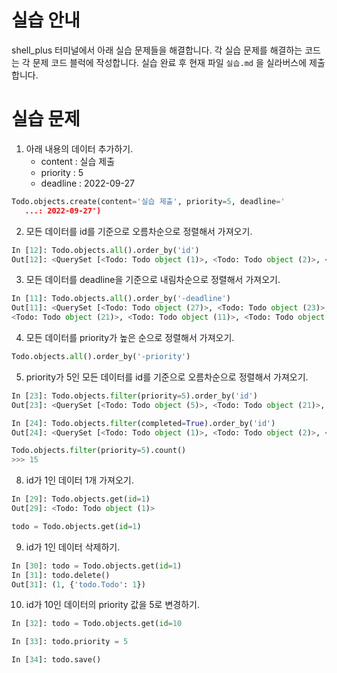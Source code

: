 # 실습 안내

shell_plus 터미널에서 아래 실습 문제들을 해결합니다.
각 실습 문제를 해결하는 코드는 각 문제 코드 블럭에 작성합니다.
실습 완료 후 현재 파일 `실습.md` 을 실라버스에 제출합니다.

# 실습 문제

1. 아래 내용의 데이터 추가하기.
   - content : 실습 제출
   - priority : 5
   - deadline : 2022-09-27

```py
Todo.objects.create(content='실습 제출', priority=5, deadline='   
   ...: 2022-09-27')
```

2. 모든 데이터를 id를 기준으로 오름차순으로 정렬해서 가져오기.

```py
In [12]: Todo.objects.all().order_by('id')
Out[12]: <QuerySet [<Todo: Todo object (1)>, <Todo: Todo object (2)>, <Todo: Todo object (3)>, <Todo: Todo object (4)>, <Todo: Todo object (5)>, <Todo: Todo object (6)>, <Todo: Todo object (7)>, <Todo: Todo object (8)>, <Todo: Todo object (9)>, <Todo: Todo object (10)>, <Todo: Todo object (11)>, <Todo: Todo object (12)>, <Todo: Todo object (13)>, <Todo: Todo object (14)>, <Todo: Todo object (15)>, <Todo: Todo object (16)>, <Todo: Todo object (17)>, <Todo: Todo object (18)>, <Todo: Todo object (19)>, <Todo: Todo object (20)>, '...(remaining elements truncated)...']> 
```

3. 모든 데이터를 deadline을 기준으로 내림차순으로 정렬해서 가져오기.

```py
In [11]: Todo.objects.all().order_by('-deadline')
Out[11]: <QuerySet [<Todo: Todo object (27)>, <Todo: Todo object (23)>, 
<Todo: Todo object (21)>, <Todo: Todo object (11)>, <Todo: Todo object (6)>, <Todo: Todo object (101)>, <Todo: Todo object (67)>, <Todo: Todo object (95)>, <Todo: Todo object (70)>, <Todo: Todo object (75)>, <Todo: Todo object (41)>, <Todo: Todo object (42)>, <Todo: Todo object (31)>, <Todo: Todo object (61)>, <Todo: Todo object (89)>, <Todo: Todo object (92)>, <Todo: Todo object (40)>, <Todo: Todo object (12)>, <Todo: Todo object (65)>, <Todo: Todo object (33)>, '...(remaining elements truncated)...']>
```

4. 모든 데이터를 priority가 높은 순으로 정렬해서 가져오기.

```py
Todo.objects.all().order_by('-priority')
```

5. priority가 5인 모든 데이터를 id를 기준으로 오름차순으로 정렬해서 가져오기.

```py
In [23]: Todo.objects.filter(priority=5).order_by('id')
Out[23]: <QuerySet [<Todo: Todo object (5)>, <Todo: Todo object (21)>, <Todo: Todo object (22)>, <Todo: Todo object (24)>, <Todo: Todo object (26)>, <Todo: Todo object (33)>, <Todo: Todo object (36)>, <Todo: Todo object (37)>, <Todo: Todo object (38)>, <Todo: Todo object (42)>, <Todo: Todo object (45)>, <Todo: Todo object (64)>, <Todo: Todo object (74)>, <Todo: Todo object (75)>, <Todo: Todo object (101)>]>completed가 True인 모든 데이터를 id를 기준으로 오름차순으로 정렬해서 가져오기.
```

```py
In [24]: Todo.objects.filter(completed=True).order_by('id')
Out[24]: <QuerySet [<Todo: Todo object (1)>, <Todo: Todo object (2)>, <Todo: Todo object (3)>, <Todo: Todo object (5)>, <Todo: Todo object (6)>, <Todo: Todo object (7)>, <Todo: Todo object (8)>, <Todo: Todo object (9 elements truncated)...']>priority가 5인 데이터의 개수
```

```py
Todo.objects.filter(priority=5).count()
>>> 15
```

8. id가 1인 데이터 1개 가져오기.

```py
In [29]: Todo.objects.get(id=1)
Out[29]: <Todo: Todo object (1)>  

todo = Todo.objects.get(id=1)
```

9. id가 1인 데이터 삭제하기.

```py
In [30]: todo = Todo.objects.get(id=1)
In [31]: todo.delete()
Out[31]: (1, {'todo.Todo': 1})
```

10. id가 10인 데이터의 priority 값을 5로 변경하기.

```py
In [32]: todo = Todo.objects.get(id=10

In [33]: todo.priority = 5

In [34]: todo.save()
```
